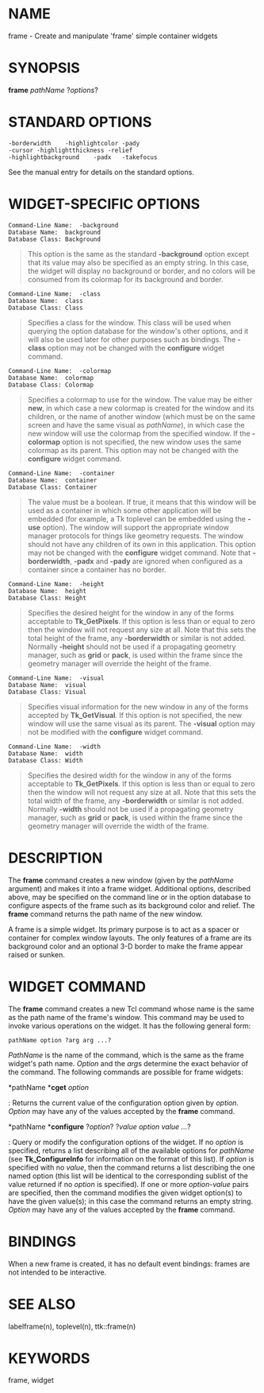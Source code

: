 # NAME

frame - Create and manipulate \'frame\' simple container widgets

# SYNOPSIS

**frame** *pathName* ?*options*?

# STANDARD OPTIONS

    -borderwidth	-highlightcolor	-pady
    -cursor	-highlightthickness	-relief
    -highlightbackground	-padx	-takefocus

See the manual entry for details on the standard options.

# WIDGET-SPECIFIC OPTIONS

    Command-Line Name:	-background
    Database Name:	background
    Database Class:	Background

> This option is the same as the standard **-background** option except
> that its value may also be specified as an empty string. In this case,
> the widget will display no background or border, and no colors will be
> consumed from its colormap for its background and border.

    Command-Line Name:	-class
    Database Name:	class
    Database Class:	Class

> Specifies a class for the window. This class will be used when
> querying the option database for the window\'s other options, and it
> will also be used later for other purposes such as bindings. The
> **-class** option may not be changed with the **configure** widget
> command.

    Command-Line Name:	-colormap
    Database Name:	colormap
    Database Class:	Colormap

> Specifies a colormap to use for the window. The value may be either
> **new**, in which case a new colormap is created for the window and
> its children, or the name of another window (which must be on the same
> screen and have the same visual as *pathName*), in which case the new
> window will use the colormap from the specified window. If the
> **-colormap** option is not specified, the new window uses the same
> colormap as its parent. This option may not be changed with the
> **configure** widget command.

    Command-Line Name:	-container
    Database Name:	container
    Database Class:	Container

> The value must be a boolean. If true, it means that this window will
> be used as a container in which some other application will be
> embedded (for example, a Tk toplevel can be embedded using the
> **-use** option). The window will support the appropriate window
> manager protocols for things like geometry requests. The window should
> not have any children of its own in this application. This option may
> not be changed with the **configure** widget command. Note that
> **-borderwidth**, **-padx** and **-pady** are ignored when configured
> as a container since a container has no border.

    Command-Line Name:	-height
    Database Name:	height
    Database Class:	Height

> Specifies the desired height for the window in any of the forms
> acceptable to **Tk_GetPixels**. If this option is less than or equal
> to zero then the window will not request any size at all. Note that
> this sets the total height of the frame, any **-borderwidth** or
> similar is not added. Normally **-height** should not be used if a
> propagating geometry manager, such as **grid** or **pack**, is used
> within the frame since the geometry manager will override the height
> of the frame.

    Command-Line Name:	-visual
    Database Name:	visual
    Database Class:	Visual

> Specifies visual information for the new window in any of the forms
> accepted by **Tk_GetVisual**. If this option is not specified, the new
> window will use the same visual as its parent. The **-visual** option
> may not be modified with the **configure** widget command.

    Command-Line Name:	-width
    Database Name:	width
    Database Class:	Width

> Specifies the desired width for the window in any of the forms
> acceptable to **Tk_GetPixels**. If this option is less than or equal
> to zero then the window will not request any size at all. Note that
> this sets the total width of the frame, any **-borderwidth** or
> similar is not added. Normally **-width** should not be used if a
> propagating geometry manager, such as **grid** or **pack**, is used
> within the frame since the geometry manager will override the width of
> the frame.

# DESCRIPTION

The **frame** command creates a new window (given by the *pathName*
argument) and makes it into a frame widget. Additional options,
described above, may be specified on the command line or in the option
database to configure aspects of the frame such as its background color
and relief. The **frame** command returns the path name of the new
window.

A frame is a simple widget. Its primary purpose is to act as a spacer or
container for complex window layouts. The only features of a frame are
its background color and an optional 3-D border to make the frame appear
raised or sunken.

# WIDGET COMMAND

The **frame** command creates a new Tcl command whose name is the same
as the path name of the frame\'s window. This command may be used to
invoke various operations on the widget. It has the following general
form:

    pathName option ?arg arg ...?

*PathName* is the name of the command, which is the same as the frame
widget\'s path name. *Option* and the *arg*s determine the exact
behavior of the command. The following commands are possible for frame
widgets:

*pathName ***cget** *option*

:   Returns the current value of the configuration option given by
    *option*. *Option* may have any of the values accepted by the
    **frame** command.

*pathName ***configure** ?*option*? ?*value option value \...*?

:   Query or modify the configuration options of the widget. If no
    *option* is specified, returns a list describing all of the
    available options for *pathName* (see **Tk_ConfigureInfo** for
    information on the format of this list). If *option* is specified
    with no *value*, then the command returns a list describing the one
    named option (this list will be identical to the corresponding
    sublist of the value returned if no *option* is specified). If one
    or more *option-value* pairs are specified, then the command
    modifies the given widget option(s) to have the given value(s); in
    this case the command returns an empty string. *Option* may have any
    of the values accepted by the **frame** command.

# BINDINGS

When a new frame is created, it has no default event bindings: frames
are not intended to be interactive.

# SEE ALSO

labelframe(n), toplevel(n), ttk::frame(n)

# KEYWORDS

frame, widget

<!---
Copyright (c) 1990-1994 The Regents of the University of California
Copyright (c) 1994-1996 Sun Microsystems, Inc
-->


